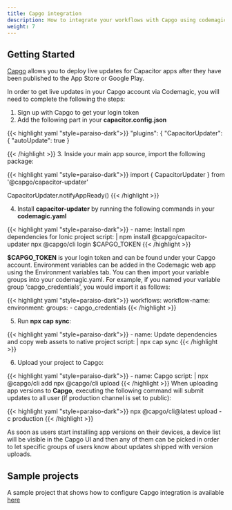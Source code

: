 ```yaml
---
title: Capgo integration
description: How to integrate your workflows with Capgo using codemagic.yaml
weight: 7
---
```


## Getting Started

[Capgo](https://capgo.app/) allows you to deploy live updates for Capacitor apps after they have been published to the App Store or Google Play.

In order to get live updates in your Capgo account via Codemagic, you will need to complete the following the steps:

1. Sign up with Capgo to get your login token
2. Add the following part in your **capacitor.config.json**

{{< highlight yaml "style=paraiso-dark">}}
"plugins": {
        "CapacitorUpdater": {
            "autoUpdate": true
        }

{{< /highlight >}}
3. Inside your main app source, import the following package:

{{< highlight yaml "style=paraiso-dark">}}
import { CapacitorUpdater } from '@capgo/capacitor-updater'

CapacitorUpdater.notifyAppReady()
{{< /highlight >}}

4. Install **capacitor-updater** by running the following commands in your **codemagic.yaml**

{{< highlight yaml "style=paraiso-dark">}}
    - name: Install npm dependencies for Ionic project
      script: |
        npm install @capgo/capacitor-updater
        npx @capgo/cli login $CAPGO_TOKEN
{{< /highlight >}}

**$CAPGO_TOKEN** is your login token and can be found under your Capgo account. Environment variables can be added in the Codemagic web app using the Environment variables tab. You can then import your variable groups into your codemagic.yaml. For example, if you named your variable group ‘capgo_credentials’, you would import it as follows:

{{< highlight yaml "style=paraiso-dark">}}
workflows:
  workflow-name:
    environment:
      groups:
        - capgo_credentials
{{< /highlight >}}

5. Run **npx cap sync**:

{{< highlight yaml "style=paraiso-dark">}}
    - name: Update dependencies and copy web assets to native project
      script: |
        npx cap sync
{{< /highlight >}}

6. Upload your project to Capgo:

{{< highlight yaml "style=paraiso-dark">}}
    - name: Capgo
      script: |
        npx @capgo/cli add 
        npx @capgo/cli upload
{{< /highlight >}}
When uploading app versions to **Capgo**, executing the following command will submit updates to all user (if production channel is set to public):

{{< highlight yaml "style=paraiso-dark">}}
npx @capgo/cli@latest upload -c production
{{< /highlight >}}

As soon as users start installing app versions on their devices, a device list will be visible in the Capgo UI and then any of them can be picked in order to let specific groups of users know about updates shipped with version uploads.

## Sample projects

A sample project that shows how to configure Capgo integration is available [here](https://github.com/codemagic-ci-cd/codemagic-sample-projects/tree/main/integrations/capgo_integration_demo_project)
